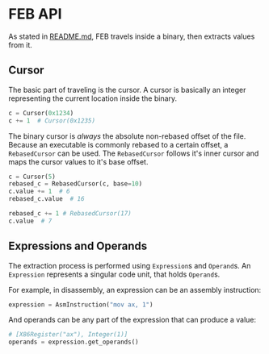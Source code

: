 # FEB API

As stated in [README.md](README.md), FEB travels inside a binary, then extracts values from it.

## Cursor

The basic part of traveling is the cursor.
A cursor is basically an integer representing the current location inside the binary.

```py
c = Cursor(0x1234)
c += 1  # Cursor(0x1235)
```

The binary cursor is *always* the absolute non-rebased offset of the file.
Because an executable is commonly rebased to a certain offset, a `RebasedCursor` can be used.
The `RebasedCursor` follows it's inner cursor and maps the cursor values to it's base offset.

```py
c = Cursor(5)
rebased_c = RebasedCursor(c, base=10)
c.value += 1  # 6
rebased_c.value  # 16

rebased_c += 1 # RebasedCursor(17)
c.value  # 7
```

## Expressions and Operands

The extraction process is performed using `Expression`s and `Operand`s.
An `Expression` represents a singular code unit, that holds `Operand`s.

For example, in disassembly, an expression can be an assembly instruction:

```py
expression = AsmInstruction("mov ax, 1")
```

And operands can be any part of the expression that can produce a value:

```py
# [X86Register("ax"), Integer(1)]
operands = expression.get_operands()
```
